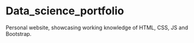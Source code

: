 # Data_science_portfolio
Personal website, showcasing working knowledge of HTML, CSS, JS and Bootstrap.

